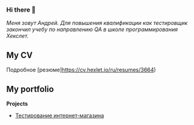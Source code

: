 ### Hi there 👋

<!--
**Retroman95/Retroman95** is a ✨ _special_ ✨ repository because its `README.md` (this file) appears on your GitHub profile.

Here are some ideas to get you started:

- 🔭 I’m currently working on ...
- 🌱 I’m currently learning ...
- 👯 I’m looking to collaborate on ...
- 🤔 I’m looking for help with ...
- 💬 Ask me about ...
- 📫 How to reach me: ...
- 😄 Pronouns: ...
- ⚡ Fun fact: ...
-->
_Меня зовут Андрей. Для повышения квалификации как тестировщик закончил учебу по направлению QA в школе программирования Хекслет._
## My CV
Подробное [резюме]https://cv.hexlet.io/ru/resumes/3664)

## My portfolio
**Projects**
  * [Тестирование интернет-магазина](https://github.com/Retroman95/qa-engineer-project-84)
